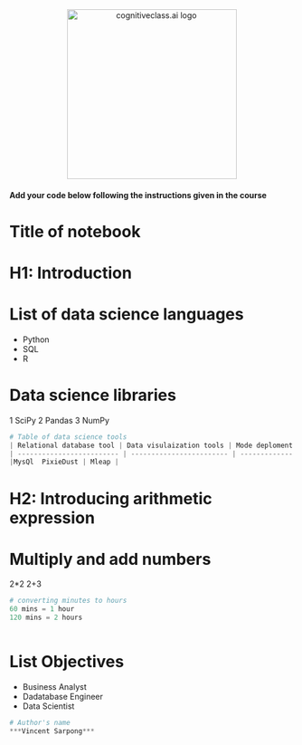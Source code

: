 <center>
    <img src="https://cf-courses-data.s3.us.cloud-object-storage.appdomain.cloud/IBMDeveloperSkillsNetwork-DS0105EN-SkillsNetwork/labs/Module2/images/SN_web_lightmode.png" width="300" alt="cognitiveclass.ai logo">
</center>


#### Add your code below following the instructions given in the course


# Title of notebook

# H1: Introduction

# List of data science languages
- Python
- SQL
- R

# Data science libraries
1 SciPy
2 Pandas
3 NumPy


```python
# Table of data science tools
| Relational database tool | Data visulaization tools | Mode deploment |
| ------------------------- | ------------------------ | ------------- |
|MysQl  PixieDust | Mleap |
```

# H2: Introducing arithmetic expression

# Multiply and add numbers
2*2
2+3


```python
# converting minutes to hours
60 mins = 1 hour
120 mins = 2 hours
```


```python

```

# List Objectives
- Business Analyst
- Dadatabase Engineer
- Data Scientist


```python
# Author's name
***Vincent Sarpong***
```
